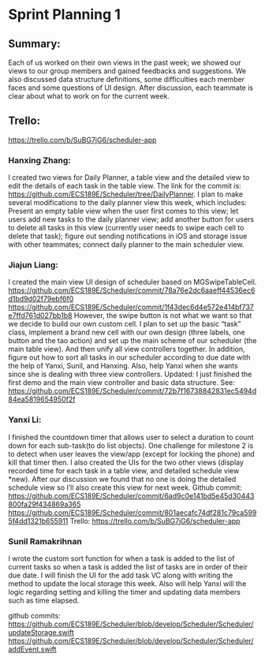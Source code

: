 # Sprint Planning 1 
## Summary:
Each of us worked on their own views in the past week; we showed our views to our group members and gained feedbacks and suggestions. We also discussed data structure definitions, some difficulties each member faces and some questions of UI design. After discussion, each teammate is clear about what to work on for the current week. 

## Trello:
https://trello.com/b/SuBG7jG6/scheduler-app


### Hanxing Zhang: 
I created two views for Daily Planner, a table view and the detailed view to edit the details of each task in the table view. The link for the commit is:
https://github.com/ECS189E/Scheduler/tree/DailyPlanner.
I plan to make several modifications to the daily planner view this week, which includes:
Present an empty table view when the user first comes to this view; let users add new tasks to the daily planner view; add another button for users to delete all tasks in this view (currently user needs to swipe each cell to delete that task); figure out sending notifications in iOS and storage issue with other teammates; connect daily planner to the main scheduler view. 


### Jiajun Liang:
I created the main view UI design of scheduler based on MGSwipeTableCell.
https://github.com/ECS189E/Scheduler/commit/78a76e2dc6aaeff44536ec6d1bd9d02f79ebf6f0
https://github.com/ECS189E/Scheduler/commit/1f43dec6d4e572e414bf737e7ffd761d027bb1b8
However, the swipe button is not what we want so that we decide to build our own custom cell. I plan to set up the basic “task” class, implement a brand new cell with our own design (three labels, one button and the tao action) and set up the main scheme of our scheduler (the main table view). And then unify all view controllers together. In addition, figure out how to sort all tasks in our scheduler according to due date with the help of Yanxi, Sunil, and Hanxing. Also, help Yanxi when she wants since she is dealing with three view controllers.
Updated: I just finished the first demo and the main view controller and basic data structure. See:
https://github.com/ECS189E/Scheduler/commit/72b7f16738842831ec5494d84ea5819654950f2f




### Yanxi Li:
I finished the countdown timer that allows user to select a duration to count down for each sub-task(to do list objects). One challenge for milestone 2 is to detect when user leaves the view/app (except for locking the phone) and kill that timer then. I also created the UIs for the two other views (display recorded time for each task in a table view, and detailed schedule view *new). After our discussion we found that no one is doing the detailed schedule view so I’ll also create this view for next week. 
Github commit:
https://github.com/ECS189E/Scheduler/commit/6ad9c0e141bd5e45d30443800fa29f434869a365
https://github.com/ECS189E/Scheduler/commit/801aecafc74df281c79ca5995f4dd1321b655911
Trello:
https://trello.com/b/SuBG7jG6/scheduler-app

### Sunil Ramakrihnan
I wrote the custom sort function for when a task is added to the list of current tasks so when a task is added the list of tasks are in order of their due date. I will finish the UI for the add task VC along with writing the method to update the local storage this week. Also will help Yanxi will the logic regarding setting and killing the timer and updating data members such as time elapsed.

github commits:
https://github.com/ECS189E/Scheduler/blob/develop/Scheduler/Scheduler/updateStorage.swift
https://github.com/ECS189E/Scheduler/blob/develop/Scheduler/Scheduler/addEvent.swift


